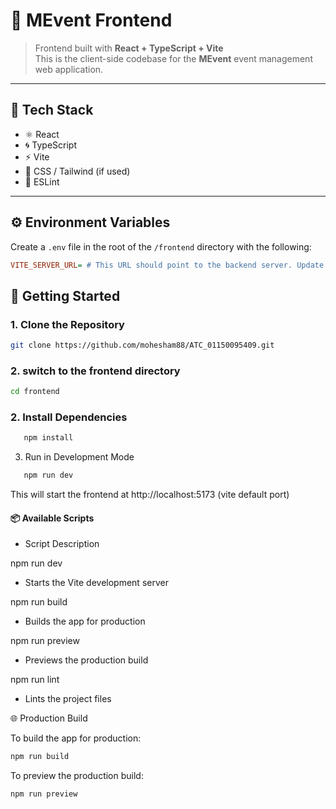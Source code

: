 # 🎨 MEvent Frontend

> Frontend built with **React + TypeScript + Vite**  
> This is the client-side codebase for the **MEvent** event management web application.

---

## 🧪 Tech Stack

- ⚛️ React
- 🌀 TypeScript
- ⚡ Vite
- 🎨 CSS / Tailwind (if used)
- 🧹 ESLint

---

## ⚙️ Environment Variables

Create a `.env` file in the root of the `/frontend` directory with the following:

```ini
VITE_SERVER_URL= # This URL should point to the backend server. Update it according to your deployment environment (e.g., for production).
```

## 🚀 Getting Started

### 1. Clone the Repository

```bash
git clone https://github.com/mohesham88/ATC_01150095409.git
```

### 2. switch to the frontend directory

```bash
cd frontend
```

### 2. Install Dependencies

```bash
   npm install
```

3. Run in Development Mode

```bash
   npm run dev
```

This will start the frontend at http://localhost:5173 (vite default port)

#### 📦 Available Scripts

- Script Description

npm run dev

- Starts the Vite development server

npm run build

- Builds the app for production

npm run preview

- Previews the production build

npm run lint

- Lints the project files

🌐 Production Build

To build the app for production:

```bash
npm run build
```

To preview the production build:

```bash
npm run preview
```

